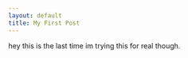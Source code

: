```yaml
---
layout: default 
title: My First Post
---
```



hey this is the last time im trying this for real though.